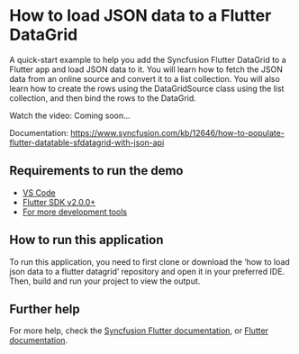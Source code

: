 # How to load JSON data to a Flutter DataGrid
A quick-start example to help you add the Syncfusion Flutter DataGrid to a Flutter app and load JSON data to it. You will learn how to fetch the JSON data from an online source and convert it to a list collection. You will also learn how to create the rows using the DataGridSource class using the list collection, and then bind the rows to the DataGrid.

Watch the video: Coming soon...

Documentation: https://www.syncfusion.com/kb/12646/how-to-populate-flutter-datatable-sfdatagrid-with-json-api

## Requirements to run the demo
* [VS Code](https://code.visualstudio.com/download)
* [Flutter SDK v2.0.0+](https://flutter.dev/docs/development/tools/sdk/overview)
* [For more development tools](https://flutter.dev/docs/development/tools/devtools/overview)

## How to run this application
To run this application, you need to first clone or download the ‘how to load json data to a flutter datagrid’ repository and open it in your preferred IDE. Then, build and run your project to view the output.

## Further help
For more help, check the [Syncfusion Flutter documentation](https://help.syncfusion.com/flutter/introduction/overview), or
 [Flutter documentation](https://flutter.dev/docs/get-started/install).

